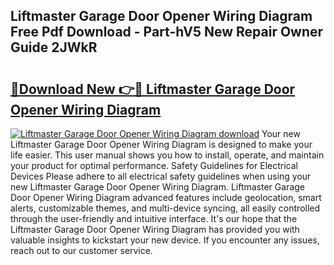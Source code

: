 ## Liftmaster Garage Door Opener Wiring Diagram Free Pdf Download - Part-hV5 New Repair Owner Guide 2JWkR

# <h2><a href="http://dfj7ye8.blite.top/?on=Liftmaster+Garage+Door+Opener+Wiring+Diagram">🔗Download New 👉🔴 Liftmaster Garage Door Opener Wiring Diagram</a></h2>

[![Liftmaster Garage Door Opener Wiring Diagram download](https://i.imgur.com/lujVjoI.png)](http://dfj7ye8.blite.top/?on=Liftmaster+Garage+Door+Opener+Wiring+Diagram)
Your new Liftmaster Garage Door Opener Wiring Diagram is designed to make your life easier. This user manual shows you how to install, operate, and maintain your product for optimal performance. Safety Guidelines for Electrical Devices Please adhere to all electrical safety guidelines when using your new Liftmaster Garage Door Opener Wiring Diagram. Liftmaster Garage Door Opener Wiring Diagram advanced features include geolocation, smart alerts, customizable themes, and multi-device syncing, all easily controlled through the user-friendly and intuitive interface. It's our hope that the Liftmaster Garage Door Opener Wiring Diagram has provided you with valuable insights to kickstart your new device. If you encounter any issues, reach out to our customer service.
